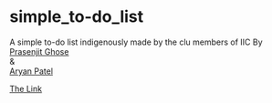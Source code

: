 # simple_to-do_list
A simple to-do list indigenously made by the clu members of IIC
By 
<br><a href="https://github.com/prasenjitghose36">Prasenjit Ghose</a><br>
&amp;<br>
<a href="https://github.com/patelaryan7751">Aryan Patel</a><br>

<a href="https://idea-innovation-cell-vssut.github.io/Simple_To_do_List/">The Link</a>
